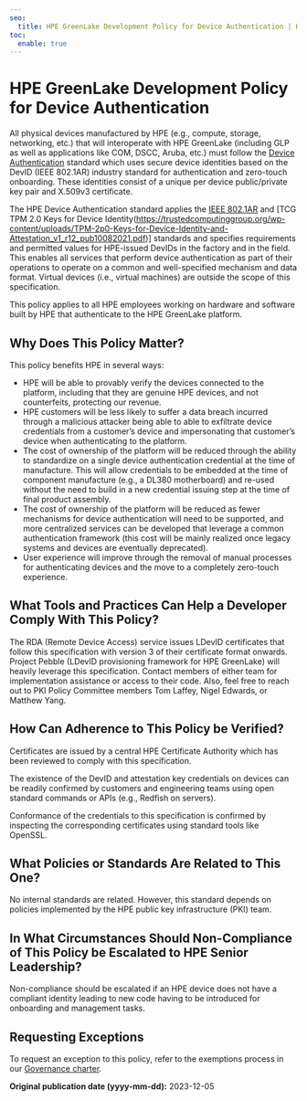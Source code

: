 ```yaml
---
seo:
  title: HPE GreenLake Development Policy for Device Authentication | HPE GreenLake Platform
toc:
  enable: true
---
```


# HPE GreenLake Development Policy for Device Authentication

All physical devices manufactured by HPE (e.g., compute, storage, networking, etc.) that will interoperate with HPE GreenLake (including GLP as well as applications like COM, DSCC, Aruba, etc.) must follow the [Device Authentication](../ratified/security/devid.md) standard which uses secure device identities based on the DevID (IEEE 802.1AR) industry standard for authentication and zero-touch onboarding. These identities consist of a unique per device public/private key pair and X.509v3 certificate.

The HPE Device Authentication standard applies the [IEEE 802.1AR](https://1.ieee802.org/security/802-1ar/) and [TCG TPM 2.0 Keys for Device Identity(https://trustedcomputinggroup.org/wp-content/uploads/TPM-2p0-Keys-for-Device-Identity-and-Attestation_v1_r12_pub10082021.pdf)] standards and specifies requirements and permitted values for HPE-issued DevIDs in the factory and in the field. This enables all services that perform device authentication as part of their operations to operate on a common and well-specified mechanism and data format. Virtual devices (i.e., virtual machines) are outside the scope of this specification.

This policy applies to all HPE employees working on hardware and software built by HPE that authenticate to the HPE GreenLake platform.

## Why Does This Policy Matter?

This policy benefits HPE in several ways:

* HPE will be able to provably verify the devices connected to the platform, including that they are genuine HPE devices, and not counterfeits, protecting our revenue.
* HPE customers will be less likely to suffer a data breach incurred through a malicious attacker being able to able to exfiltrate device credentials from a customer’s device and impersonating that customer’s device when authenticating to the platform.
* The cost of ownership of the platform will be reduced through the ability to standardize on a single device authentication credential at the time of manufacture. This will allow credentials to be embedded at the time of component manufacture (e.g., a DL380 motherboard) and re-used without the need to build in a new credential issuing step at the time of final product assembly.
* The cost of ownership of the platform will be reduced as fewer mechanisms for device authentication will need to be supported, and more centralized services can be developed that leverage a common authentication framework (this cost will be mainly realized once legacy systems and devices are eventually deprecated).
* User experience will improve through the removal of manual processes for authenticating devices and the move to a completely zero-touch experience.

## What Tools and Practices Can Help a Developer Comply With This Policy?

The RDA (Remote Device Access) service issues LDevID certificates that follow this specification with version 3 of their certificate format onwards. Project Pebble (LDevID provisioning framework for HPE GreenLake) will heavily leverage this specification. Contact members of either team for implementation assistance or access to their code. Also, feel free to reach out to PKI Policy Committee members Tom Laffey, Nigel Edwards, or Matthew Yang.

## How Can Adherence to This Policy be Verified?

Certificates are issued by a central HPE Certificate Authority which has been reviewed to comply with this specification.

The existence of the DevID and attestation key credentials on devices can be readily confirmed by customers and engineering teams using open standard commands or APIs (e.g., Redfish on servers).

Conformance of the credentials to this specification is confirmed by inspecting the corresponding certificates using standard tools like OpenSSL.

## What Policies or Standards Are Related to This One?

No internal standards are related. However, this standard depends on policies implemented by the HPE public key infrastructure (PKI) team.

## In What Circumstances Should Non-Compliance of This Policy be Escalated to HPE Senior Leadership?

Non-compliance should be escalated if an HPE device does not have a compliant identity leading to new code having to be introduced for onboarding and management tasks.

## Requesting Exceptions

To request an exception to this policy, refer to the exemptions process in our [Governance charter](../governance/index.md#audit-exemptions-to-policies).

**Original publication date (yyyy-mm-dd):** 2023-12-05
